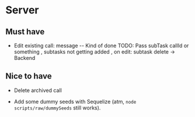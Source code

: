 # Server

## Must have

- Edit existing call: message
  -- Kind of done
  TODO: Pass subTask callId or something
  , subtasks not getting added
  , on edit: subtask delete -> Backend

## Nice to have

- Delete archived call

- Add some dummy seeds with Sequelize (atm, `node scripts/raw/dummySeeds` still works).
